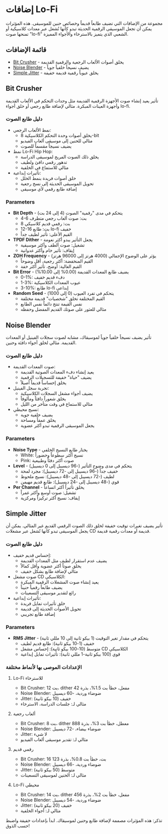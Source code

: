 # إضافات Lo-Fi

مجموعة من الإضافات التي تضيف طابعاً قديماً وخصائص حنين للموسيقى. هذه المؤثرات يمكن أن تجعل الموسيقى الرقمية الحديثة تبدو كأنها تُشغل عبر معدات كلاسيكية أو تمنحها صوت "lo-fi" الشعبي الذي يتميز بالاسترخاء والأجواء المميزة.

## قائمة الإضافات

- [Bit Crusher](#bit-crusher) - يخلق أصوات الألعاب الرجعية والرقمية القديمة
- [Noise Blender](#noise-blender) - يضيف نسيجاً خلفياً جوياً
- [Simple Jitter](#simple-jitter) - يخلق عيوباً رقمية قديمة خفيفة

## Bit Crusher

تأثير يعيد إنشاء صوت الأجهزة الرقمية القديمة مثل وحدات التحكم في الألعاب القديمة وأجهزة العينات المبكرة. مثالي لإضافة طابع رجعي أو خلق أجواء lo-fi.

### دليل طابع الصوت
- نمط الألعاب الرجعي:
  - يخلق أصوات وحدة التحكم الكلاسيكية 8-bit
  - مثالي للحنين إلى موسيقى ألعاب الفيديو
  - يضيف نسيجاً مقسماً للصوت
- نمط Lo-Fi Hip Hop:
  - يخلق ذلك الصوت المريح لموسيقى الدراسة
  - تدهور رقمي دافئ ولطيف
  - مثالي للاستماع في الخلفية
- تأثيرات إبداعية:
  - خلق أصوات فريدة بنمط الخلل
  - تحويل الموسيقى الحديثة إلى نسخ رجعية
  - إضافة طابع رقمي لأي موسيقى

### Parameters
- **Bit Depth** - يتحكم في مدى "رقمية" الصوت (4 إلى 24 بت)
  - 4-6 بت: صوت ألعاب رجعي متطرف
  - 8 بت: رقمي قديم كلاسيكي
  - 12-16 بت: طابع lo-fi خفيف
  - القيم الأعلى: تأثير لطيف جداً
- **TPDF Dither** - يجعل التأثير يبدو أكثر نعومة
  - تشغيل: صوت ألطف وأكثر موسيقية
  - إيقاف: تأثير خام وأكثر عدوانية
- **ZOH Frequency** - يؤثر على الوضوح الإجمالي (4000 هرتز إلى 96000 هرتز)
  - القيم المنخفضة: أكثر رجعية، أقل وضوحاً
  - القيم العالية: أوضح، تأثير أكثر خفة
- **Bit Error** - يضيف طابع المعدات القديمة (0.00% إلى 10.00%)
  - 0-1%: دفء قديم خفيف
  - 1-3%: عيوب المعدات الكلاسيكية
  - 3-10%: طابع lo-fi إبداعي
- **Random Seed** - يتحكم في تفرد العيوب (0 إلى 1000)
  - القيم المختلفة تخلق "شخصيات" قديمة مختلفة
  - نفس القيمة تنتج دائماً نفس الطابع
  - مثالي للعثور على صوتك القديم المفضل وحفظه

## Noise Blender

تأثير يضيف نسيجاً خلفياً جوياً لموسيقاك، مشابه لصوت سجلات الفينيل أو المعدات القديمة. مثالي لخلق أجواء دافئة وحنين.

### دليل طابع الصوت
- صوت المعدات القديمة:
  - يعيد إنشاء دفء المعدات الصوتية القديمة
  - يضيف "حياة" خفيفة للتسجيلات الرقمية
  - يخلق إحساساً قديماً أصيلاً
- تجربة سجل الفينيل:
  - يضيف أجواء مشغل السجلات الكلاسيكية
  - يخلق شعوراً دافئاً ومألوفاً
  - مثالي للاستماع في وقت متأخر من الليل
- نسيج محيطي:
  - يضيف خلفية جوية
  - يخلق عمقاً ومساحة
  - يجعل الموسيقى الرقمية تبدو أكثر عضوية

### Parameters
- **Noise Type** - يختار طابع النسيج الخلفي
  - White: نسيج أكثر سطوعاً وحضوراً
  - Pink: صوت أكثر دفئاً وطبيعية
- **Level** - يتحكم في مدى وضوح التأثير (-96 ديسيبل إلى 0 ديسيبل)
  - خفيف جداً (-96 ديسيبل إلى -72 ديسيبل): مجرد لمحة
  - لطيف (-72 ديسيبل إلى -48 ديسيبل): نسيج ملحوظ
  - قوي (-48 ديسيبل إلى -24 ديسيبل): طابع قديم مهيمن
- **Per Channel** - يخلق تأثيراً أكثر اتساعاً
  - تشغيل: صوت أوسع وأكثر غمراً
  - إيقاف: نسيج أكثر تركيزاً ومركزية

## Simple Jitter

تأثير يضيف تغيرات توقيت خفيفة لخلق ذلك الصوت الرقمي القديم غير المثالي. يمكن أن يجعل الموسيقى تبدو كأنها تُشغل عبر مشغلات CD قديمة أو معدات رقمية قديمة.

### دليل طابع الصوت
- إحساس قديم خفيف:
  - يضيف عدم استقرار لطيف مثل المعدات القديمة
  - يخلق صوتاً أكثر عضوية وأقل كمالاً
  - مثالي لإضافة طابع بشكل خفيف
- صوت مشغل CD الكلاسيكي:
  - يعيد إنشاء صوت المشغلات الرقمية المبكرة
  - يضيف طابعاً رقمياً حنيناً
  - رائع لتقدير موسيقى التسعينات
- تأثيرات إبداعية:
  - خلق تأثيرات تمايل فريدة
  - تحويل الأصوات الحديثة إلى قديمة
  - إضافة طابع تجريبي

### Parameters
- **RMS Jitter** - يتحكم في مقدار تغير التوقيت (1 بيكو ثانية إلى 10 مللي ثانية)
  - خفيف (1-10 بيكو ثانية): طابع قديم لطيف
  - متوسط (10-100 بيكو ثانية): إحساس مشغل CD الكلاسيكي
  - قوي (100 بيكو ثانية-1 مللي ثانية): تأثيرات تمايل إبداعية

### الإعدادات الموصى بها لأنماط مختلفة

1. Lo-Fi للاسترخاء
   - Bit Crusher: 12 بت، dither مفعل، خطأ بت 1.5%، بذرة 42
   - Noise Blender: ضوضاء وردية، -60 ديسيبل
   - Jitter: خفيف (10 بيكو ثانية)
   - مثالي لـ: جلسات الدراسة، الاسترخاء

2. ألعاب رجعية
   - Bit Crusher: 8 بت، dither معطل، خطأ بت 3%، بذرة 888
   - Noise Blender: ضوضاء بيضاء، -72 ديسيبل
   - Jitter: لا شيء
   - مثالي لـ: تقدير موسيقى ألعاب الفيديو

3. رقمي قديم
   - Bit Crusher: 16 بت، خطأ بت 0.8%، بذرة 123
   - Noise Blender: ضوضاء وردية، -66 ديسيبل
   - Jitter: متوسط (50 بيكو ثانية)
   - مثالي لـ: الحنين لموسيقى التسعينات

4. Lo-Fi محيطي
   - Bit Crusher: 14 بت، dither مفعل، خطأ بت 2%، بذرة 456
   - Noise Blender: ضوضاء وردية، -54 ديسيبل
   - Jitter: خفيف (20 بيكو ثانية)
   - مثالي لـ: أجواء الخلفية

تذكر: هذه المؤثرات مصممة لإضافة طابع وحنين لموسيقاك. ابدأ بإعدادات خفيفة واضبط حسب الذوق!
